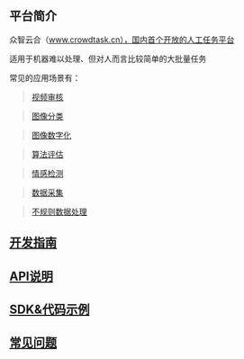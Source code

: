 ## 平台简介

众智云合（www.crowdtask.cn），国内首个开放的人工任务平台

适用于机器难以处理、但对人而言比较简单的大批量任务

常见的应用场景有：

><a href="/template/videocategorization.html" target="_blank">视频审核</a>

><a href="/template/imageModeration.html" target="_blank">图像分类</a>

><a href="/template/transcriptionFromImage.html" target="_blank">图像数字化</a>

><a href="/template/algorithmEvaluate.html" target="_blank">算法评估</a>

><a href="#" target="_self">情感检测</a>

><a href="/template/dataCollection.html" target="_blank">数据采集</a>

><a href="#" target="_self">不规则数据处理</a>


## [开发指南](guide/base.md)

## [API说明](api/index.md)

## [SDK&代码示例](downloads/index.md)

## [常见问题](faq/index.md)


